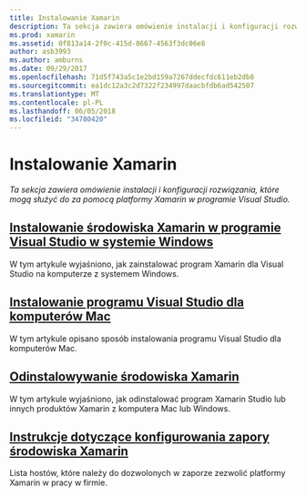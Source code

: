 ```yaml
---
title: Instalowanie Xamarin
description: Ta sekcja zawiera omówienie instalacji i konfiguracji rozwiązania, które mogą służyć do za pomocą platformy Xamarin w programie Visual Studio.
ms.prod: xamarin
ms.assetid: 0f813a14-2f0c-415d-8667-4563f3dc06e8
author: asb3993
ms.author: amburns
ms.date: 09/29/2017
ms.openlocfilehash: 71d5f743a5c1e2bd159a7267ddecfdc611eb2db8
ms.sourcegitcommit: ea1dc12a3c2d7322f234997daacbfdb6ad542507
ms.translationtype: MT
ms.contentlocale: pl-PL
ms.lasthandoff: 06/05/2018
ms.locfileid: "34780420"
---
```

# <a name="installing-xamarin"></a>Instalowanie Xamarin

_Ta sekcja zawiera omówienie instalacji i konfiguracji rozwiązania, które mogą służyć do za pomocą platformy Xamarin w programie Visual Studio._

##  <a name="installing-xamarin-in-visual-studio-on-windowscross-platformget-startedinstallationwindowsmd"></a>[Instalowanie środowiska Xamarin w programie Visual Studio w systemie Windows](~/cross-platform/get-started/installation/windows.md)

W tym artykule wyjaśniono, jak zainstalować program Xamarin dla Visual Studio na komputerze z systemem Windows.

##  <a name="installing-visual-studio-for-macvisualstudiomacinstallation"></a>[Instalowanie programu Visual Studio dla komputerów Mac](/visualstudio/mac/installation/)

W tym artykule opisano sposób instalowania programu Visual Studio dla komputerów Mac.

##  <a name="uninstalling-xamarincross-platformget-startedinstallationuninstalling-xamarinmd"></a>[Odinstalowywanie środowiska Xamarin](~/cross-platform/get-started/installation/uninstalling-xamarin.md)

W tym artykule wyjaśniono, jak odinstalować program Xamarin Studio lub innych produktów Xamarin z komputera Mac lub Windows.

##  <a name="xamarin-firewall-configuration-instructionsfirewallmd"></a>[Instrukcje dotyczące konfigurowania zapory środowiska Xamarin](firewall.md)

Lista hostów, które należy do dozwolonych w zaporze zezwolić platformy Xamarin w pracy w firmie.
